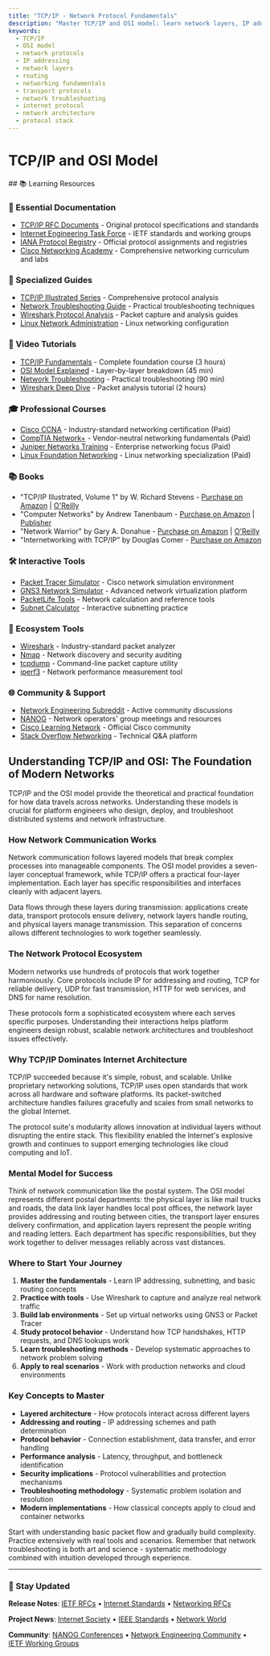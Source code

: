 ```yaml
---
title: "TCP/IP - Network Protocol Fundamentals"
description: "Master TCP/IP and OSI model: learn network layers, IP addressing, routing, transport protocols, and troubleshooting for infrastructure and cloud networking."
keywords:
  - TCP/IP
  - OSI model
  - network protocols
  - IP addressing
  - network layers
  - routing
  - networking fundamentals
  - transport protocols
  - network troubleshooting
  - internet protocol
  - network architecture
  - protocol stack
---
```


# TCP/IP and OSI Model

<GitHubButtons />
## 📚 Learning Resources

### 📖 Essential Documentation
- [TCP/IP RFC Documents](https://www.rfc-editor.org/) - Original protocol specifications and standards
- [Internet Engineering Task Force](https://www.ietf.org/) - IETF standards and working groups  
- [IANA Protocol Registry](https://www.iana.org/protocols) - Official protocol assignments and registries
- [Cisco Networking Academy](https://www.netacad.com/) - Comprehensive networking curriculum and labs

### 📝 Specialized Guides
- [TCP/IP Illustrated Series](https://www.informit.com/series/series_detail.aspx?ser=2060397) - Comprehensive protocol analysis
- [Network Troubleshooting Guide](https://packetlife.net/) - Practical troubleshooting techniques
- [Wireshark Protocol Analysis](https://www.wireshark.org/docs/) - Packet capture and analysis guides
- [Linux Network Administration](https://tldp.org/LDP/nag2/index.html) - Linux networking configuration

### 🎥 Video Tutorials
- [TCP/IP Fundamentals](https://www.youtube.com/watch?v=PpsEaqJV_A0) - Complete foundation course (3 hours)
- [OSI Model Explained](https://www.youtube.com/watch?v=vv4y_uOneC0) - Layer-by-layer breakdown (45 min)  
- [Network Troubleshooting](https://www.youtube.com/watch?v=6G14NrjekLQ) - Practical troubleshooting (90 min)
- [Wireshark Deep Dive](https://www.youtube.com/watch?v=jvuiI1Leg6w) - Packet analysis tutorial (2 hours)

### 🎓 Professional Courses
- [Cisco CCNA](https://www.cisco.com/c/en/us/training-events/training-certifications/certifications/associate/ccna.html) - Industry-standard networking certification (Paid)
- [CompTIA Network+](https://www.comptia.org/certifications/network) - Vendor-neutral networking fundamentals (Paid)
- [Juniper Networks Training](https://www.juniper.net/us/en/training/) - Enterprise networking focus (Paid)
- [Linux Foundation Networking](https://training.linuxfoundation.org/training/linux-networking-and-administration/) - Linux networking specialization (Paid)

### 📚 Books
- "TCP/IP Illustrated, Volume 1" by W. Richard Stevens - [Purchase on Amazon](https://www.amazon.com/TCP-Illustrated-Volume-Addison-Wesley-Professional/dp/0321336313) | [O'Reilly](https://www.oreilly.com/library/view/tcpip-illustrated-volume/9780321336316/)
- "Computer Networks" by Andrew Tanenbaum - [Purchase on Amazon](https://www.amazon.com/Computer-Networks-Tanenbaum-International-Economy/dp/9332518742) | [Publisher](https://www.pearson.com/us/higher-education/program/Tanenbaum-Computer-Networks-5th-Edition/PGM270019.html)
- "Network Warrior" by Gary A. Donahue - [Purchase on Amazon](https://www.amazon.com/Network-Warrior-Everything-Need-Wasnt/dp/1449387861) | [O'Reilly](https://www.oreilly.com/library/view/network-warrior-2nd/9781449307974/)
- "Internetworking with TCP/IP" by Douglas Comer - [Purchase on Amazon](https://www.amazon.com/Internetworking-TCP-IP-Vol-Principles/dp/013608530X)

### 🛠️ Interactive Tools
- [Packet Tracer Simulator](https://www.netacad.com/courses/packet-tracer) - Cisco network simulation environment
- [GNS3 Network Simulator](https://www.gns3.com/) - Advanced network virtualization platform
- [PacketLife Tools](https://packetlife.net/toolbox/) - Network calculation and reference tools
- [Subnet Calculator](https://www.subnet-calculator.com/) - Interactive subnetting practice

### 🚀 Ecosystem Tools
- [Wireshark](https://www.wireshark.org/) - Industry-standard packet analyzer
- [Nmap](https://nmap.org/) - Network discovery and security auditing
- [tcpdump](https://www.tcpdump.org/) - Command-line packet capture utility
- [iperf3](https://iperf.fr/) - Network performance measurement tool

### 🌐 Community & Support
- [Network Engineering Subreddit](https://www.reddit.com/r/networking/) - Active community discussions
- [NANOG](https://www.nanog.org/) - Network operators' group meetings and resources
- [Cisco Learning Network](https://learningnetwork.cisco.com/) - Official Cisco community
- [Stack Overflow Networking](https://stackoverflow.com/questions/tagged/networking) - Technical Q&A platform

## Understanding TCP/IP and OSI: The Foundation of Modern Networks

TCP/IP and the OSI model provide the theoretical and practical foundation for how data travels across networks. Understanding these models is crucial for platform engineers who design, deploy, and troubleshoot distributed systems and network infrastructure.

### How Network Communication Works
Network communication follows layered models that break complex processes into manageable components. The OSI model provides a seven-layer conceptual framework, while TCP/IP offers a practical four-layer implementation. Each layer has specific responsibilities and interfaces cleanly with adjacent layers.

Data flows through these layers during transmission: applications create data, transport protocols ensure delivery, network layers handle routing, and physical layers manage transmission. This separation of concerns allows different technologies to work together seamlessly.

### The Network Protocol Ecosystem
Modern networks use hundreds of protocols that work together harmoniously. Core protocols include IP for addressing and routing, TCP for reliable delivery, UDP for fast transmission, HTTP for web services, and DNS for name resolution.

These protocols form a sophisticated ecosystem where each serves specific purposes. Understanding their interactions helps platform engineers design robust, scalable network architectures and troubleshoot issues effectively.

### Why TCP/IP Dominates Internet Architecture
TCP/IP succeeded because it's simple, robust, and scalable. Unlike proprietary networking solutions, TCP/IP uses open standards that work across all hardware and software platforms. Its packet-switched architecture handles failures gracefully and scales from small networks to the global Internet.

The protocol suite's modularity allows innovation at individual layers without disrupting the entire stack. This flexibility enabled the Internet's explosive growth and continues to support emerging technologies like cloud computing and IoT.

### Mental Model for Success
Think of network communication like the postal system. The OSI model represents different postal departments: the physical layer is like mail trucks and roads, the data link layer handles local post offices, the network layer provides addressing and routing between cities, the transport layer ensures delivery confirmation, and application layers represent the people writing and reading letters. Each department has specific responsibilities, but they work together to deliver messages reliably across vast distances.

### Where to Start Your Journey
1. **Master the fundamentals** - Learn IP addressing, subnetting, and basic routing concepts
2. **Practice with tools** - Use Wireshark to capture and analyze real network traffic
3. **Build lab environments** - Set up virtual networks using GNS3 or Packet Tracer
4. **Study protocol behavior** - Understand how TCP handshakes, HTTP requests, and DNS lookups work
5. **Learn troubleshooting methods** - Develop systematic approaches to network problem solving
6. **Apply to real scenarios** - Work with production networks and cloud environments

### Key Concepts to Master
- **Layered architecture** - How protocols interact across different layers
- **Addressing and routing** - IP addressing schemes and path determination
- **Protocol behavior** - Connection establishment, data transfer, and error handling
- **Performance analysis** - Latency, throughput, and bottleneck identification
- **Security implications** - Protocol vulnerabilities and protection mechanisms
- **Troubleshooting methodology** - Systematic problem isolation and resolution
- **Modern implementations** - How classical concepts apply to cloud and container networks

Start with understanding basic packet flow and gradually build complexity. Practice extensively with real tools and scenarios. Remember that network troubleshooting is both art and science - systematic methodology combined with intuition developed through experience.

---

### 📡 Stay Updated

**Release Notes**: [IETF RFCs](https://www.rfc-editor.org/rfc-index.html) • [Internet Standards](https://www.iana.org/protocols) • [Networking RFCs](https://tools.ietf.org/rfc/)

**Project News**: [Internet Society](https://www.internetsociety.org/news/) • [IEEE Standards](https://standards.ieee.org/news/) • [Network World](https://www.networkworld.com/)

**Community**: [NANOG Conferences](https://www.nanog.org/meetings/) • [Network Engineering Community](https://www.reddit.com/r/networking/) • [IETF Working Groups](https://datatracker.ietf.org/wg/)